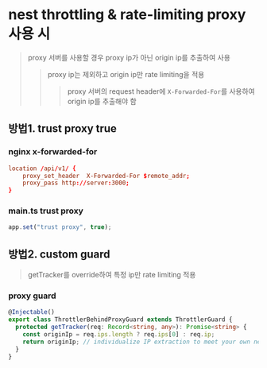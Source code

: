 # nest throttling & rate-limiting proxy 사용 시

> proxy 서버를 사용할 경우 proxy ip가 아닌 origin ip를 추출하여 사용
>
> > proxy ip는 제외하고 origin ip만 rate limiting을 적용
> >
> > > proxy 서버의 request header에 `X-Forwarded-For`를 사용하여 origin ip를 추출해야 함

## 방법1. trust proxy true

### nginx x-forwarded-for

```conf
location /api/v1/ {
    proxy_set_header  X-Forwarded-For $remote_addr;
    proxy_pass http://server:3000;
}
```

### main.ts trust proxy

```ts
app.set("trust proxy", true);
```

## 방법2. custom guard

> getTracker를 override하여 특정 ip만 rate limiting 적용

### proxy guard

```ts
@Injectable()
export class ThrottlerBehindProxyGuard extends ThrottlerGuard {
  protected getTracker(req: Record<string, any>): Promise<string> {
    const originIp = req.ips.length ? req.ips[0] : req.ip;
    return originIp; // individualize IP extraction to meet your own needs
  }
}
```
